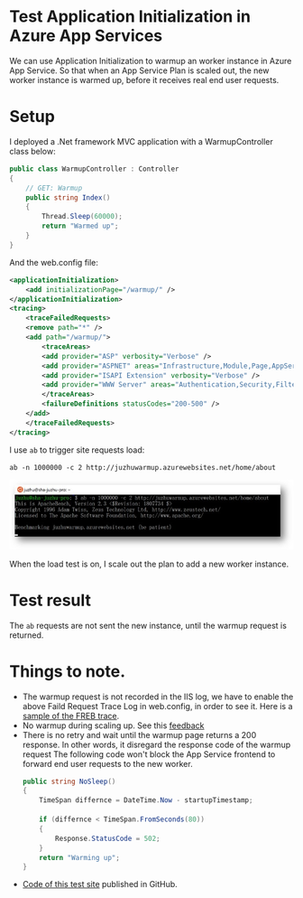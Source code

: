 # Test Application Initialization in Azure App Services

We can use Application Initialization to warmup an worker instance in Azure App Service. So that when an App Service Plan is scaled out, the new worker instance is warmed up, before it receives real end user requests.

# Setup
I deployed a .Net framework MVC application with a WarmupController class below:

```c#
public class WarmupController : Controller
{
    // GET: Warmup
    public string Index()
    {
        Thread.Sleep(60000);
        return "Warmed up";
    }
}
```
 
And the web.config file:
```xml
<applicationInitialization>
    <add initializationPage="/warmup/" />
</applicationInitialization>
<tracing>
    <traceFailedRequests>
    <remove path="*" />
    <add path="/warmup/">
        <traceAreas>
        <add provider="ASP" verbosity="Verbose" />
        <add provider="ASPNET" areas="Infrastructure,Module,Page,AppServices" verbosity="Verbose" />
        <add provider="ISAPI Extension" verbosity="Verbose" />
        <add provider="WWW Server" areas="Authentication,Security,Filter,StaticFile,CGI,Compression,Cache,RequestNotifications,Module,Rewrite,iisnode" verbosity="Verbose" />
        </traceAreas>
        <failureDefinitions statusCodes="200-500" />
    </add>
    </traceFailedRequests>
</tracing>
 ```
 
I use ``ab`` to trigger site requests load:
```
ab -n 1000000 -c 2 http://juzhuwarmup.azurewebsites.net/home/about
```
![ab](ab.jpg)

When the load test is on, I scale out the plan to add a new worker instance.
 
# Test result
The ``ab`` requests are not sent the new instance, until the warmup request is returned.

# Things to note.
* The warmup request is not recorded in the IIS log, we have to enable the above Faild Request Trace Log in web.config, in order to see it. Here is a [sample of the FREB trace](fr000002.xml).
* No warmup during scaling up. See this [feedback](https://feedback.azure.com/forums/169385-web-apps/suggestions/33580975-add-application-initialization-support-for-scale-u)
* There is no retry and wait until the warmup page returns a 200 response.
    In other words, it disregard the response code of the warmup request
    The following code won't block the App Service frontend to forward end user requests to the new worker.
    ```c#
    public string NoSleep()
    {
        TimeSpan differnce = DateTime.Now - startupTimestamp;

        if (differnce < TimeSpan.FromSeconds(80))
        {
            Response.StatusCode = 502;
        }
        return "Warming up";
    }
    ```
* [Code of this test site](https://github.com/4lowtherabbit/LabAppInit) published in GitHub.